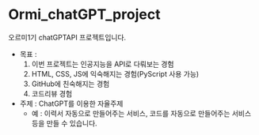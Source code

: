 # Ormi_chatGPT_project
오르미1기 chatGPTAPI 프로젝트입니다.

- 목표 :
    1. 이번 프로젝트는 인공지능을 API로 다뤄보는 경험
    2. HTML, CSS, JS에 익숙해지는 경험(PyScript 사용 가능)
    3. GitHub에 친숙해지는 경험
    4. 코드리뷰 경험
- 주제 : ChatGPT를 이용한 자율주제
    - 예 : 이력서 자동으로 만들어주는 서비스, 코드를 자동으로 만들어주는 서비스 등을 만들 수 있습니다.
